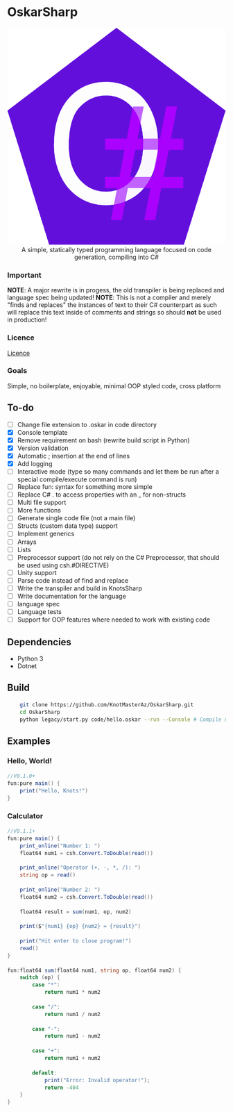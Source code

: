 # OskarSharp

<p align="center">
<img src="OskarSharp.png" alt="OskarSharp logo circle logo" style="height: 500px;"/><br>
A simple, statically typed programming language focused on code generation, compiling into C#
</p>


### Important
**NOTE**: A major rewrite is in progess, the old transpiler is being replaced and language spec being updated!
**NOTE**: This is not a compiler and merely "finds and replaces" the instances of text to their C# counterpart as such will replace this text inside of comments and strings so should **not** be used in production!

### Licence
[Licence](LICENSE)


### Goals
Simple, no boilerplate, enjoyable, minimal OOP styled code, cross platform

## To-do
- [ ] Change file extension to .oskar in code directory
- [x] Console template
- [X] Remove requirement on bash (rewrite build script in Python)
- [X] Version validation
- [X] Automatic ; insertion at the end of lines
- [X] Add logging
- [ ] Interactive mode (type so many commands and let them be run after a special compile/execute command is run)
- [ ] Replace fun:<datatype> syntax for something more simple
- [ ] Replace C# . to access properties with an _ for non-structs
- [ ] Multi file support
- [ ] More functions
- [ ] Generate single code file (not a main file)
- [ ] Structs (custom data type) support
- [ ] Implement generics
- [ ] Arrays
- [ ] Lists
- [ ] Preprocessor support (do not rely on the C# Preprocessor, that should be used using csh.#DIRECTIVE)
- [ ] Unity support
- [ ] Parse code instead of find and replace
- [ ] Write the transpiler and build in KnotsSharp
- [ ] Write documentation for the language
- [ ] language spec
- [ ] Language tests
- [ ] Support for OOP features where needed to work with existing code

## Dependencies
- Python 3
- Dotnet

## Build
```sh
    git clone https://github.com/KnotMasterAz/OskarSharp.git
    cd OskarSharp
    python legacy/start.py code/hello.oskar --run --Console # Compile using the legacy compiler
```

## Examples

### Hello, World!
```cs
//V0.1.0+
fun:pure main() {
    print("Hello, Knots!")
}
```

### Calculator
```cs
//V0.1.1+
fun:pure main() {
    print_online("Number 1: ")
    float64 num1 = csh.Convert.ToDouble(read())

    print_online("Operator (+, -, *, /): ")
    string op = read()

    print_online("Number 2: ")
    float64 num2 = csh.Convert.ToDouble(read())

    float64 result = sum(num1, op, num2)

    print($"{num1} {op} {num2} = {result}")

    print("Hit enter to close program!")
    read()
}

fun:float64 sum(float64 num1, string op, float64 num2) {   
    switch (op) {
        case "*":
            return num1 * num2

        case "/":
            return num1 / num2

        case "-":
            return num1 - num2

        case "+":
            return num1 + num2
        
        default:
            print("Error: Invalid operator!");
            return -404
    }
}
```
